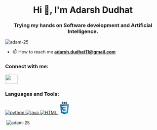 <h1 align="center">Hi 👋, I'm Adarsh Dudhat</h1>
<h3 align="center">Trying my hands on Software development and Artificial Intelligence.</h3>

<p align="left"> <img src="https://komarev.com/ghpvc/?username=adam-25&label=Profile%20views&color=0e75b6&style=flat" alt="adam-25" /> </p>

- 📫 How to reach me **adarsh.dudhat11@gmail.com**

<h3 align="left">Connect with me:</h3>
<p align="left">
<a href="https://www.linkedin.com/in/adarsh-dudhat/" target="blank"><img align="center" src="https://cdn.jsdelivr.net/npm/simple-icons@3.0.1/icons/linkedin.svg" alt="" height="30" width="40" /></a>
</p>

<h3 align="left">Languages and Tools:</h3>
<p align="left"> <a href="https://www.w3schools.com/python/" target="_blank"> <img src="https://banner2.cleanpng.com/20180325/rce/kisspng-python-mysql-yellow-dog-updater-modified-django-d-fierce-python-cliparts-5ab7c9de8053a7.4167643715219942065256.jpg" alt="python" width="50" height="40"/> </a><a href="https://www.w3schools.com/java/" target="_blank"> <img src="https://1000logos.net/wp-content/uploads/2020/09/Java-Logo.jpg" alt="java" width="40" height="40"/> </a> <a href="https://www.w3schools.com/HTML/" target="_blank"> <img src="https://upload.wikimedia.org/wikipedia/commons/thumb/6/61/HTML5_logo_and_wordmark.svg/1200px-HTML5_logo_and_wordmark.svg.png" alt="HTML" width="40" height="40"/> </a><a href="https://www.w3schools.com/css/" target="_blank"> <img src="https://raw.githubusercontent.com/devicons/devicon/master/icons/css3/css3-original-wordmark.svg" alt="css3" width="40" height="40"/> </a> </p>

<p>&nbsp;<img align="center" src="https://github-readme-stats.vercel.app/api?username=adam-25&show_icons=true&locale=en" alt="adam-25" /></p>
